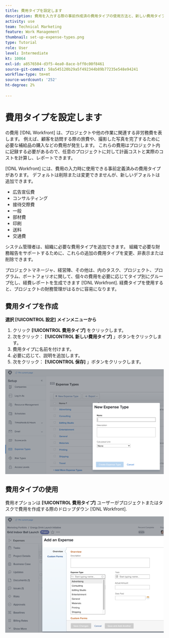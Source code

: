```yaml
---
title: 費用タイプを設定します
description: 費用を入力する際の事前作成済の費用タイプの使用方法と、新しい費用タイプの作成方法を説明します。
activity: use
team: Technical Marketing
feature: Work Management
thumbnail: set-up-expense-types.png
type: Tutorial
role: User
level: Intermediate
kt: 10064
exl-id: a8576504-d3f5-4ea0-8ace-bff0c00f8461
source-git-commit: 58a545120b29a5f492344b89b77235e548e94241
workflow-type: tm+mt
source-wordcount: '252'
ht-degree: 2%

---
```


# 費用タイプを設定します

の費用 [!DNL Workfront] は、プロジェクトや他の作業に関連する非労務費を表します。 例えば、顧客を訪問する際の旅費や、撮影した写真を完了するために必要な補給品の購入などの費用が発生します。 これらの費用はプロジェクト内に記録する必要があるので、任意のプロジェクトに対して計画コストと実際のコストを計算し、レポートできます。

[!DNL Workfront] には、費用の入力時に使用できる事前定義済みの費用タイプがあります。 デフォルトは削除または変更できませんが、新しいデフォルトは追加できます。

* 広告宣伝費
* コンサルティング
* 接待交際費
* 一般
* 部材費
* 印刷
* 送料
* 交通費

システム管理者は、組織に必要な費用タイプを追加できます。 組織で必要な財務報告をサポートするために、これらの追加の費用タイプを変更、非表示または削除できます。

プロジェクトマネージャ、経営陣、その他は、内のタスク、プロジェクト、プログラム、ポートフォリオに関して、個々の費用を必要に応じてタイプ別にグループ化し、経費レポートを生成できます [!DNL Workfront]. 経費タイプを使用すると、プロジェクトの財務管理がはるかに容易になります。

## 費用タイプを作成

**選択 [!UICONTROL 設定] メインメニューから**

1. クリック **[!UICONTROL 費用タイプ]** をクリックします。
1. 次をクリック： **[!UICONTROL 新しい費用タイプ]** 」ボタンをクリックします。
1. 費用タイプに名前を付けます。
1. 必要に応じて、説明を追加します。
1. 次をクリック： **[!UICONTROL 保存]** 」ボタンをクリックします。

![新しい [!UICONTROL 費用タイプ]](assets/setting-up-finances-6.png)

## 費用タイプの使用

費用オプションは **[!UICONTROL 費用タイプ]** ユーザーがプロジェクトまたはタスクで費用を作成する際のドロップダウン [!DNL Workfront].

![新しい費用を追加する画像](assets/setting-up-finances-7.png)
